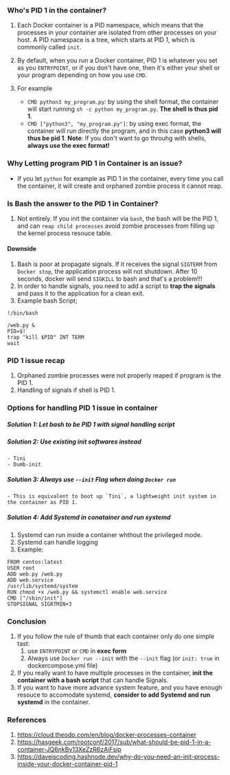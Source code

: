 ### Who's PID 1 in the container?

1. Each Docker container is a PID namespace, which means that the processes in your container are isolated from other processes on your host. A PID namespace is a tree, which starts at PID 1, which is commonly called `init`.

1. By default, when you run a Docker container, PID 1 is whatever you set as you `ENTRYPOINT`, or if you don't have one, then it's either your shell or your program depending on how you use `CMD`.
2. For example
    - `CMD python3 my_program.py`: by using the shell format, the container will start running `sh -c python my_program.py`. **The shell is thus pid 1**.
    - `CMD ["python3", "my_program.py"]`: by using exec format, the container will run directly the program, and in this case **python3 will thus be pid 1**.
**Note**: If you don't want to go throuhg with shells, **always use the exec format!**

### Why Letting program PID 1 in Container is an issue?
- If you let `python` for example as PID 1 in the container, every time you call the container, it will create and orphaned zombie process it cannot reap.


### Is Bash the answer to the PID 1 in Container?

1. Not entirely. If you init the container via `bash`, the bash will be the PID 1, and can `reap child processes` avoid zombie processes from filling up the kernel process resouce table.
#### Downside
1. Bash is poor at propagate signals. If it receives the signal `SIGTERM` from `Docker stop`, the application process will not shutdown. After 10 seconds, docker will send `SIGKILL` to bash and that's a problem!!!
2. In order to handle signals, you need to add a script to **trap the signals** and pass it to the application for a clean exit.
3. Example bash Script;
```
!/bin/bash

/web.py &
PID=$!
trap "kill $PID" INT TERM
wait
```

### PID 1 issue recap
1. Orphaned zombie processes were not properly reaped if program is the PID 1.
2. Handling of signals if shell is PID 1.

### Options for handling PID 1 issue in container

##### Solution 1: Let bash to be PID 1 with signal handling script
##### Solution 2: Use existing init softwares instead
    - Tini
    - Dumb-init
##### Solution 3: Always use `--init` Flag when doing `Docker run`
    - This is equivalent to boot up `Tini`, a lightweight init system in the container as PID 1.
##### Solution 4: Add Systemd in conatainer and run systemd
1. Systemd can run inside a container whthout the privileged mode.
2. Systemd can handle logging
3. Example:
```
FROM centos:latest
USER root
ADD web.py /web.py
ADD web.service
/usr/lib/systemd/system
RUN chmod +x /web.py && systemctl enable web.service
CMD ["/sbin/init"]
STOPSIGNAL SIGRTMIN+3
```

### Conclusion

1. If you follow the rule of thumb that each container only do one simple tast:
    1. use `ENTRYPOINT` or `CMD` in **exec form**
    2. Always use `Docker run --init` with the `--init` flag (or `init: true` in dockercompose.yml file)
2. If you really want to have multiple processes in the container, **init the container with a bash script** that can handle Signals.
3. If you want to have more advance system feature, and you have enough resouce to accomodate systemd, **consider to add Systemd and run systemd** in the container.


### References

1. https://cloud.theodo.com/en/blog/docker-processes-container
2. https://hasgeek.com/rootconf/2017/sub/what-should-be-pid-1-in-a-container-JQ6nkBv13XeZzR6zAiFsip
3. https://daveiscoding.hashnode.dev/why-do-you-need-an-init-process-inside-your-docker-container-pid-1
